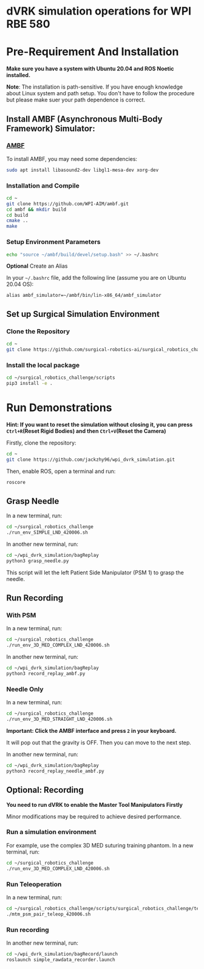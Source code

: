 # dVRK simulation operations for WPI RBE 580

# Pre-Requirement And Installation

**Make sure you have a system with Ubuntu 20.04 and ROS Noetic installed.**

**Note**: The installation is path-sensitive. If you have enough knowledge about Linux system and path setup. 
You don't have to follow the procedure but please make suer your path dependence is correct.

## Install AMBF (Asynchronous Multi-Body Framework) Simulator:

### [AMBF](https://github.com/WPI-AIM/ambf)

To install AMBF, you may need some dependencies:

```bash
sudo apt install libasound2-dev libgl1-mesa-dev xorg-dev
```

### Installation and Compile

```bash
cd ~
git clone https://github.com/WPI-AIM/ambf.git
cd ambf && mkdir build
cd build
cmake ..
make
```

### Setup Environment Parameters

```bash
echo "source ~/ambf/build/devel/setup.bash" >> ~/.bashrc
```

**Optional** Create an Alias

In your `~/.bashrc` file, add the following line (assume you are on Ubuntu 20.04 OS):

```
alias ambf_simulator=~/ambf/bin/lin-x86_64/ambf_simulator
```

## Set up Surgical Simulation Environment

### Clone the Repository

```bash
cd ~
git clone https://github.com/surgical-robotics-ai/surgical_robotics_challenge.git
```

### Install the local package

```bash
cd ~/surgical_robotics_challenge/scripts
pip3 install -e .
```

# Run Demonstrations

**Hint: If you want to reset the simulation without closing it, you can press `Ctrl+R`(Reset Rigid Bodies) 
and then `Ctrl+V`(Reset the Camera)**

Firstly, clone the repository:

```bash
cd ~
git clone https://github.com/jackzhy96/wpi_dvrk_simulation.git
```


Then, enable ROS, open a terminal and run:

```bash
roscore
```

## Grasp Needle

In a new terminal, run:

```bash
cd ~/surgical_robotics_challenge
./run_env_SIMPLE_LND_420006.sh
```

In another new terminal, run:

```bash
cd ~/wpi_dvrk_simulation/bagReplay
python3 grasp_needle.py
```

This script will let the left Patient Side Manipulator (PSM 1) to grasp the needle.

## Run Recording

### With PSM

In a new terminal, run:

```bash
cd ~/surgical_robotics_challenge
./run_env_3D_MED_COMPLEX_LND_420006.sh
```

In another new terminal, run:

```bash
cd ~/wpi_dvrk_simulation/bagReplay
python3 record_replay_ambf.py
```

### Needle Only

In a new terminal, run:

```bash
cd ~/surgical_robotics_challenge
./run_env_3D_MED_STRAIGHT_LND_420006.sh
```

**Important: Click the AMBF interface and press `2` in your keyboard.**

It will pop out that the gravity is OFF. Then you can move to the next step.

In another new terminal, run:

```bash
cd ~/wpi_dvrk_simulation/bagReplay
python3 record_replay_needle_ambf.py
```

## Optional: Recording

**You need to run dVRK to enable the Master Tool Manipulators Firstly**

Minor modifications may be required to achieve desired performance.

### Run a simulation environment

For example, use the complex 3D MED suturing training phantom. In a new terminal, run:

```bash
cd ~/surgical_robotics_challenge
./run_env_3D_MED_COMPLEX_LND_420006.sh
```

### Run Teleoperation

In a new terminal, run:

```bash
cd ~/surgical_robotics_challenge/scripts/surgical_robotics_challenge/teleoperation
./mtm_psm_pair_teleop_420006.sh
```

### Run recording

In another new terminal, run: 
```bash
cd ~/wpi_dvrk_simulation/bagRecord/launch
roslaunch simple_rawdata_recorder.launch
```